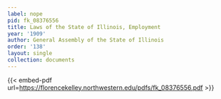 ```yaml
---
label: nope
pid: fk_08376556
title: Laws of the State of Illinois, Employment
year: '1909'
author: General Assembly of the State of Illinois
order: '138'
layout: single
collection: documents
---
```



{{< embed-pdf url=https://florencekelley.northwestern.edu/pdfs/fk_08376556.pdf >}}